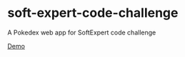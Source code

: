 # soft-expert-code-challenge
A Pokedex web app for SoftExpert code challenge

[Demo](https://giovanicascaes.github.io/soft-expert-code-challenge/)
